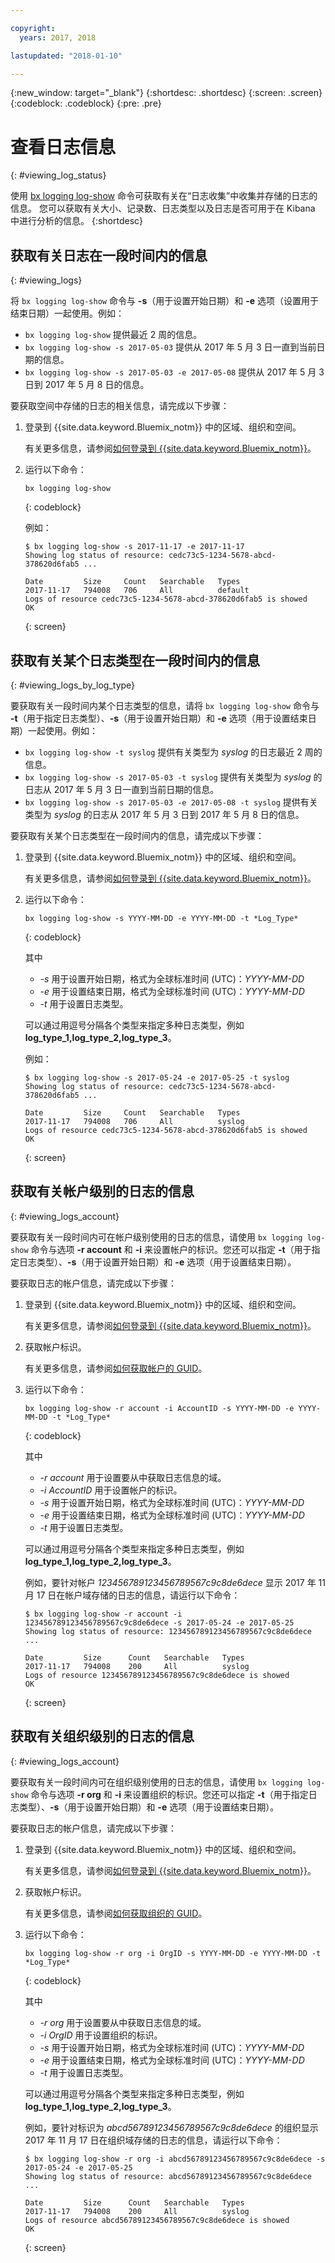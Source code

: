 ```yaml
---

copyright:
  years: 2017, 2018

lastupdated: "2018-01-10"

---
```



{:new_window: target="_blank"}
{:shortdesc: .shortdesc}
{:screen: .screen}
{:codeblock: .codeblock}
{:pre: .pre}

# 查看日志信息
{: #viewing_log_status}

使用 [bx logging log-show](/docs/services/CloudLogAnalysis/reference/log_analysis_cli_cloud.html#status) 命令可获取有关在“日志收集”中收集并存储的日志的信息。
您可以获取有关大小、记录数、日志类型以及日志是否可用于在 Kibana 中进行分析的信息。
{:shortdesc}

## 获取有关日志在一段时间内的信息
{: #viewing_logs}

将 `bx logging log-show` 命令与 **-s**（用于设置开始日期）和 **-e** 选项（设置用于结束日期）一起使用。例如：

* `bx logging log-show` 提供最近 2 周的信息。
* `bx logging log-show -s 2017-05-03` 提供从 2017 年 5 月 3 日一直到当前日期的信息。
* `bx logging log-show -s 2017-05-03 -e 2017-05-08` 提供从 2017 年 5 月 3 日到 2017 年 5 月 8 日的信息。 

要获取空间中存储的日志的相关信息，请完成以下步骤：

1. 登录到 {{site.data.keyword.Bluemix_notm}} 中的区域、组织和空间。 

    有关更多信息，请参阅[如何登录到 {{site.data.keyword.Bluemix_notm}}](/docs/services/CloudLogAnalysis/qa/cli_qa.html#login)。
    
2. 运行以下命令：

    ```
    bx logging log-show
    ```
    {: codeblock}
    
    例如：
    
    ```
    $ bx logging log-show -s 2017-11-17 -e 2017-11-17
    Showing log status of resource: cedc73c5-1234-5678-abcd-378620d6fab5 ...

    Date         Size     Count   Searchable   Types   
    2017-11-17   794008   706     All          default   
    Logs of resource cedc73c5-1234-5678-abcd-378620d6fab5 is showed
    OK
    ```
    {: screen}


## 获取有关某个日志类型在一段时间内的信息
{: #viewing_logs_by_log_type}

要获取有关一段时间内某个日志类型的信息，请将 `bx logging log-show` 命令与 **-t**（用于指定日志类型）、**-s**（用于设置开始日期）和 **-e** 选项（用于设置结束日期）一起使用。例如：

* `bx logging log-show -t syslog` 提供有关类型为 *syslog* 的日志最近 2 周的信息。
* `bx logging log-show -s 2017-05-03 -t syslog` 提供有关类型为 *syslog* 的日志从 2017 年 5 月 3 日一直到当前日期的信息。
* `bx logging log-show -s 2017-05-03 -e 2017-05-08 -t syslog` 提供有关类型为 *syslog* 的日志从 2017 年 5 月 3 日到 2017 年 5 月 8 日的信息。 

要获取有关某个日志类型在一段时间内的信息，请完成以下步骤：

1. 登录到 {{site.data.keyword.Bluemix_notm}} 中的区域、组织和空间。 

    有关更多信息，请参阅[如何登录到 {{site.data.keyword.Bluemix_notm}}](/docs/services/CloudLogAnalysis/qa/cli_qa.html#login)。
    
2. 运行以下命令：

    ```
    bx logging log-show -s YYYY-MM-DD -e YYYY-MM-DD -t *Log_Type*
    ```
    {: codeblock}
    
    其中
    
    * *-s* 用于设置开始日期，格式为全球标准时间 (UTC)：*YYYY-MM-DD*
    * *-e* 用于设置结束日期，格式为全球标准时间 (UTC)：*YYYY-MM-DD*
    * *-t* 用于设置日志类型。
    
    可以通过用逗号分隔各个类型来指定多种日志类型，例如 **log_type_1,log_type_2,log_type_3**。 
    
    例如：
    
    ```
    $ bx logging log-show -s 2017-05-24 -e 2017-05-25 -t syslog
    Showing log status of resource: cedc73c5-1234-5678-abcd-378620d6fab5 ...

    Date         Size     Count   Searchable   Types   
    2017-11-17   794008   706     All          syslog   
    Logs of resource cedc73c5-1234-5678-abcd-378620d6fab5 is showed
    OK
    ```
    {: screen}



## 获取有关帐户级别的日志的信息
{: #viewing_logs_account}

要获取有关一段时间内可在帐户级别使用的日志的信息，请使用 `bx logging log-show` 命令与选项 **-r account** 和 **-i** 来设置帐户的标识。您还可以指定 **-t**（用于指定日志类型）、**-s**（用于设置开始日期）和 **-e** 选项（用于设置结束日期）。 

要获取日志的帐户信息，请完成以下步骤：

1. 登录到 {{site.data.keyword.Bluemix_notm}} 中的区域、组织和空间。 

    有关更多信息，请参阅[如何登录到 {{site.data.keyword.Bluemix_notm}}](/docs/services/CloudLogAnalysis/qa/cli_qa.html#login)。
	
2. 获取帐户标识。

    有关更多信息，请参阅[如何获取帐户的 GUID](/docs/services/CloudLogAnalysis/qa/cli_qa.html#account_guid)。
    
3. 运行以下命令：

    ```
    bx logging log-show -r account -i AccountID -s YYYY-MM-DD -e YYYY-MM-DD -t *Log_Type*
    ```
    {: codeblock}
    
    其中
    
    * *-r account* 用于设置要从中获取日志信息的域。
    * *-i AccountID* 用于设置帐户的标识。
    * *-s* 用于设置开始日期，格式为全球标准时间 (UTC)：*YYYY-MM-DD*
    * *-e* 用于设置结束日期，格式为全球标准时间 (UTC)：*YYYY-MM-DD*
    * *-t* 用于设置日志类型。
    

    可以通过用逗号分隔各个类型来指定多种日志类型，例如 **log_type_1,log_type_2,log_type_3**。 
 
    例如，要针对帐户 *123456789123456789567c9c8de6dece* 显示 2017 年 11 月 17 日在帐户域存储的日志的信息，请运行以下命令：
    
    ```
    $ bx logging log-show -r account -i 123456789123456789567c9c8de6dece -s 2017-05-24 -e 2017-05-25
	Showing log status of resource: 123456789123456789567c9c8de6dece ...

    Date         Size      Count   Searchable   Types   
	2017-11-17   794008    200     All          syslog  
    Logs of resource 123456789123456789567c9c8de6dece is showed
    OK
    ```
    {: screen}


## 获取有关组织级别的日志的信息
{: #viewing_logs_account}

要获取有关一段时间内可在组织级别使用的日志的信息，请使用 `bx logging log-show` 命令与选项 **-r org** 和 **-i** 来设置组织的标识。您还可以指定 **-t**（用于指定日志类型）、**-s**（用于设置开始日期）和 **-e** 选项（用于设置结束日期）。 

要获取日志的帐户信息，请完成以下步骤：

1. 登录到 {{site.data.keyword.Bluemix_notm}} 中的区域、组织和空间。 

    有关更多信息，请参阅[如何登录到 {{site.data.keyword.Bluemix_notm}}](/docs/services/CloudLogAnalysis/qa/cli_qa.html#login)。
	
2. 获取帐户标识。

    有关更多信息，请参阅[如何获取组织的 GUID](/docs/services/CloudLogAnalysis/qa/cli_qa.html#org_guid)。
    
3. 运行以下命令：

    ```
    bx logging log-show -r org -i OrgID -s YYYY-MM-DD -e YYYY-MM-DD -t *Log_Type*
    ```
    {: codeblock}
    
    其中
    
    * *-r org* 用于设置要从中获取日志信息的域。
    * *-i OrgID* 用于设置组织的标识。
    * *-s* 用于设置开始日期，格式为全球标准时间 (UTC)：*YYYY-MM-DD*
    * *-e* 用于设置结束日期，格式为全球标准时间 (UTC)：*YYYY-MM-DD*
    * *-t* 用于设置日志类型。
    

    可以通过用逗号分隔各个类型来指定多种日志类型，例如 **log_type_1,log_type_2,log_type_3**。 
 
    例如，要针对标识为 *abcd56789123456789567c9c8de6dece* 的组织显示 2017 年 11 月 17 日在组织域存储的日志的信息，请运行以下命令：
    
    ```
    $ bx logging log-show -r org -i abcd56789123456789567c9c8de6dece -s 2017-05-24 -e 2017-05-25
	Showing log status of resource: abcd56789123456789567c9c8de6dece ...

    Date         Size      Count   Searchable   Types   
	2017-11-17   794008    200     All          syslog  
    Logs of resource abcd56789123456789567c9c8de6dece is showed
    OK
    ```
    {: screen}








